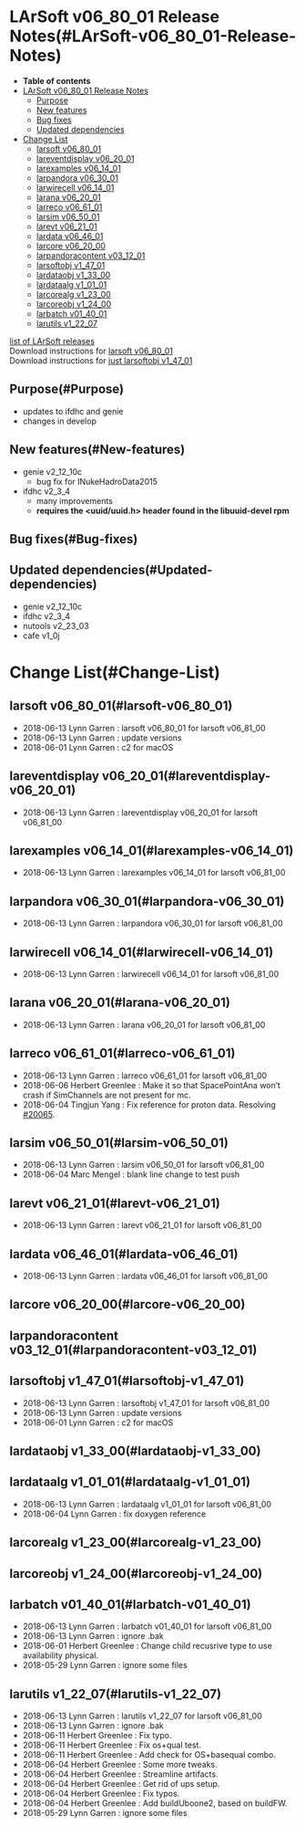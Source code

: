 LArSoft v06\_80\_01 Release Notes(#LArSoft-v06_80_01-Release-Notes)
======================================================================

-   **Table of contents**
-   [LArSoft v06\_80\_01 Release Notes](#LArSoft-v06_80_01-Release-Notes)
    -   [Purpose](#Purpose)
    -   [New features](#New-features)
    -   [Bug fixes](#Bug-fixes)
    -   [Updated dependencies](#Updated-dependencies)
-   [Change List](#Change-List)
    -   [larsoft v06\_80\_01](#larsoft-v06_80_01)
    -   [lareventdisplay v06\_20\_01](#lareventdisplay-v06_20_01)
    -   [larexamples v06\_14\_01](#larexamples-v06_14_01)
    -   [larpandora v06\_30\_01](#larpandora-v06_30_01)
    -   [larwirecell v06\_14\_01](#larwirecell-v06_14_01)
    -   [larana v06\_20\_01](#larana-v06_20_01)
    -   [larreco v06\_61\_01](#larreco-v06_61_01)
    -   [larsim v06\_50\_01](#larsim-v06_50_01)
    -   [larevt v06\_21\_01](#larevt-v06_21_01)
    -   [lardata v06\_46\_01](#lardata-v06_46_01)
    -   [larcore v06\_20\_00](#larcore-v06_20_00)
    -   [larpandoracontent v03\_12\_01](#larpandoracontent-v03_12_01)
    -   [larsoftobj v1\_47\_01](#larsoftobj-v1_47_01)
    -   [lardataobj v1\_33\_00](#lardataobj-v1_33_00)
    -   [lardataalg v1\_01\_01](#lardataalg-v1_01_01)
    -   [larcorealg v1\_23\_00](#larcorealg-v1_23_00)
    -   [larcoreobj v1\_24\_00](#larcoreobj-v1_24_00)
    -   [larbatch v01\_40\_01](#larbatch-v01_40_01)
    -   [larutils v1\_22\_07](#larutils-v1_22_07)

[list of LArSoft releases](LArSoft_release_list)\
Download instructions for [larsoft v06\_80\_01](http://scisoft.fnal.gov/scisoft/bundles/larsoft/v06_80_01/larsoft-v06_80_01.html)\
Download instructions for [just larsoftobj v1\_47\_01](http://scisoft.fnal.gov/scisoft/bundles/larsoftobj/v1_47_01/larsoftobj-v1_47_01.html)

Purpose(#Purpose)
--------------------

-   updates to ifdhc and genie
-   changes in develop

New features(#New-features)
------------------------------

-   genie v2\_12\_10c
    -   bug fix for INukeHadroData2015
-   ifdhc v2\_3\_4
    -   many improvements
    -   **requires the \<uuid/uuid.h\> header found in the libuuid-devel rpm**

Bug fixes(#Bug-fixes)
------------------------

Updated dependencies(#Updated-dependencies)
----------------------------------------------

-   genie v2\_12\_10c
-   ifdhc v2\_3\_4
-   nutools v2\_23\_03
-   cafe v1\_0j

Change List(#Change-List)
============================

larsoft v06\_80\_01(#larsoft-v06_80_01)
------------------------------------------

-   2018-06-13 Lynn Garren : larsoft v06\_80\_01 for larsoft v06\_81\_00
-   2018-06-13 Lynn Garren : update versions
-   2018-06-01 Lynn Garren : c2 for macOS

lareventdisplay v06\_20\_01(#lareventdisplay-v06_20_01)
----------------------------------------------------------

-   2018-06-13 Lynn Garren : lareventdisplay v06\_20\_01 for larsoft v06\_81\_00

larexamples v06\_14\_01(#larexamples-v06_14_01)
--------------------------------------------------

-   2018-06-13 Lynn Garren : larexamples v06\_14\_01 for larsoft v06\_81\_00

larpandora v06\_30\_01(#larpandora-v06_30_01)
------------------------------------------------

-   2018-06-13 Lynn Garren : larpandora v06\_30\_01 for larsoft v06\_81\_00

larwirecell v06\_14\_01(#larwirecell-v06_14_01)
--------------------------------------------------

-   2018-06-13 Lynn Garren : larwirecell v06\_14\_01 for larsoft v06\_81\_00

larana v06\_20\_01(#larana-v06_20_01)
----------------------------------------

-   2018-06-13 Lynn Garren : larana v06\_20\_01 for larsoft v06\_81\_00

larreco v06\_61\_01(#larreco-v06_61_01)
------------------------------------------

-   2018-06-13 Lynn Garren : larreco v06\_61\_01 for larsoft v06\_81\_00
-   2018-06-06 Herbert Greenlee : Make it so that SpacePointAna won’t crash if SimChannels are not present for mc.
-   2018-06-04 Tingjun Yang : Fix reference for proton data. Resolving [\#20065](/redmine/issues/20065 "Bug: Documentation of momentum calculator not accessible (Assigned)").

larsim v06\_50\_01(#larsim-v06_50_01)
----------------------------------------

-   2018-06-13 Lynn Garren : larsim v06\_50\_01 for larsoft v06\_81\_00
-   2018-06-04 Marc Mengel : blank line change to test push

larevt v06\_21\_01(#larevt-v06_21_01)
----------------------------------------

-   2018-06-13 Lynn Garren : larevt v06\_21\_01 for larsoft v06\_81\_00

lardata v06\_46\_01(#lardata-v06_46_01)
------------------------------------------

-   2018-06-13 Lynn Garren : lardata v06\_46\_01 for larsoft v06\_81\_00

larcore v06\_20\_00(#larcore-v06_20_00)
------------------------------------------

larpandoracontent v03\_12\_01(#larpandoracontent-v03_12_01)
--------------------------------------------------------------

larsoftobj v1\_47\_01(#larsoftobj-v1_47_01)
----------------------------------------------

-   2018-06-13 Lynn Garren : larsoftobj v1\_47\_01 for larsoft v06\_81\_00
-   2018-06-13 Lynn Garren : update versions
-   2018-06-01 Lynn Garren : c2 for macOS

lardataobj v1\_33\_00(#lardataobj-v1_33_00)
----------------------------------------------

lardataalg v1\_01\_01(#lardataalg-v1_01_01)
----------------------------------------------

-   2018-06-13 Lynn Garren : lardataalg v1\_01\_01 for larsoft v06\_81\_00
-   2018-06-04 Lynn Garren : fix doxygen reference

larcorealg v1\_23\_00(#larcorealg-v1_23_00)
----------------------------------------------

larcoreobj v1\_24\_00(#larcoreobj-v1_24_00)
----------------------------------------------

larbatch v01\_40\_01(#larbatch-v01_40_01)
--------------------------------------------

-   2018-06-13 Lynn Garren : larbatch v01\_40\_01 for larsoft v06\_81\_00
-   2018-06-13 Lynn Garren : ignore .bak
-   2018-06-01 Herbert Greenlee : Change child recusrive type to use availability physical.
-   2018-05-29 Lynn Garren : ignore some files

larutils v1\_22\_07(#larutils-v1_22_07)
------------------------------------------

-   2018-06-13 Lynn Garren : larutils v1\_22\_07 for larsoft v06\_81\_00
-   2018-06-13 Lynn Garren : ignore .bak
-   2018-06-11 Herbert Greenlee : Fix typo.
-   2018-06-11 Herbert Greenlee : Fix os+qual test.
-   2018-06-11 Herbert Greenlee : Add check for OS+basequal combo.
-   2018-06-04 Herbert Greenlee : Some more tweaks.
-   2018-06-04 Herbert Greenlee : Streamline artifacts.
-   2018-06-04 Herbert Greenlee : Get rid of ups setup.
-   2018-06-04 Herbert Greenlee : Fix typos.
-   2018-06-04 Herbert Greenlee : Add buildUboone2, based on buildFW.
-   2018-05-29 Lynn Garren : ignore some files
